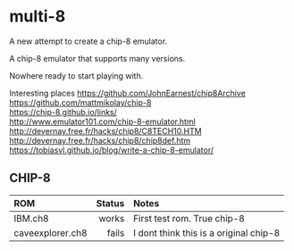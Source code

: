 # multi-8

A new attempt to create a chip-8 emulator.

A chip-8 emulator that supports many versions.

Nowhere ready to start playing with.

Interesting places
https://github.com/JohnEarnest/chip8Archive  
https://github.com/mattmikolay/chip-8  
https://chip-8.github.io/links/  
http://www.emulator101.com/chip-8-emulator.html  
http://devernay.free.fr/hacks/chip8/C8TECH10.HTM  
http://devernay.free.fr/hacks/chip8/chip8def.htm  
https://tobiasvl.github.io/blog/write-a-chip-8-emulator/  


## CHIP-8
|ROM|Status|Notes|
|:-|-:|:-|
|IBM.ch8|works|First test rom. True chip-8|
|caveexplorer.ch8|fails|I dont think this is a original chip-8|



